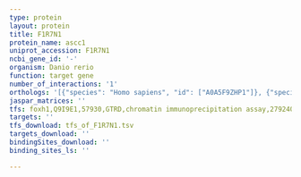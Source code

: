 ```yaml
---
type: protein
layout: protein
title: F1R7N1
protein_name: ascc1
uniprot_accession: F1R7N1
ncbi_gene_id: '-'
organism: Danio rerio
function: target gene
number_of_interactions: '1'
orthologs: '[{"species": "Homo sapiens", "id": ["A0A5F9ZHP1"]}, {"species": "Mus musculus", "id": ["<a href=\"/protein/q9d8z1\">Q9D8Z1</a>"]}, {"species": "Rattus norvegicus", "id": ["<a href=\"/protein/g3v619\">G3V619</a>"]}, {"species": "Drosophila melanogaster", "id": ["<a href=\"/protein/q7jw66\">Q7JW66</a>"]}]'
jaspar_matrices: ''
tfs: foxh1,Q9I9E1,57930,GTRD,chromatin immunoprecipitation assay,27924024%5Buid%5D,No
targets: ''
tfs_download: tfs_of_F1R7N1.tsv
targets_download: ''
bindingSites_download: ''
binding_sites_ls: ''

---
```


